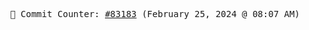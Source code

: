 <p align="center">
    <samp>
        📮 Commit Counter: <a href="https://github.com/Javascript-void0/Javascript-void0/commits/main">#83183</a> (February 25, 2024 @ 08:07 AM)
    </samp>
</p>
